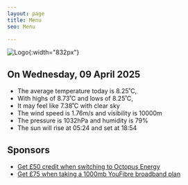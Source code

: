```yaml
---
layout: page
title: Menu
seo: Menu

---
```


![Logo](/images/logo.jpg){:width="832px"}

<!-- weather_marker starts -->
## On Wednesday, 09 April 2025

- The average temperature today is 8.25˚C,
- With highs of 8.73˚C and lows of 8.25˚C,
- It may feel like 7.38˚C with clear sky
- The wind speed is 1.76m/s and visibility is 10000m
- The pressure is 1032hPa and humidity is 79%
- The sun will rise at 05:24 and set at 18:54

<!-- weather_marker ends -->

## Sponsors

- [Get £50 credit when switching to Octopus Energy](https://bit.ly/3oD1nnS)
- [Get £75 when taking a 1000mb YouFibre broadband plan](https://aklam.io/91zWhU?)



